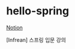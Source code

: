 # hello-spring
[Notion](https://gigantic-cemetery-daa.notion.site/Spring-Boot-948bccde17814b118baafdf1153de56a)

[Infrean] 스프링 입문 강의 
